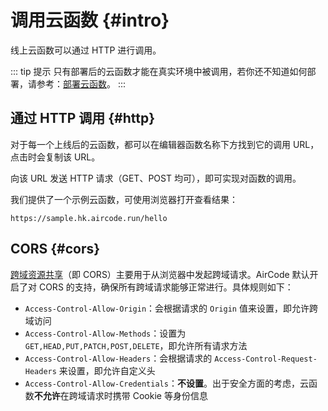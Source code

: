 # 调用云函数 {#intro}

线上云函数可以通过 HTTP 进行调用。

::: tip 提示
只有部署后的云函数才能在真实环境中被调用，若你还不知道如何部署，请参考：[部署云函数](/guide/functions/deployment)。
:::

<!-- ## 通过 SDK 调用 {#client-sdk}

我们提供了一个 JavaScript SDK [`aircode-sdk`](/reference/client/javascript-sdk)，可以方便地从前端调用云函数。

示例：

```javascript
// 需先通过 NPM 安装：npm i aircode-sdk
import AirCode from 'aircode-sdk';

// 替换为你的真实 baseURL，可在 AirCode 应用的设置中查看
const baseURL = 'https://your-url.aircode.run';

// 初始化 SDK
const aircode = new AirCode({ baseURL });

// 要调用的云函数名称
const functionName = 'hello';

// 通过 aircode.run 调用云函数
aircode.run(functionName, { message: 'Hello World' })
  .then(data => {
    // 函数执行成功，处理返回值
    console.log('Return value:', data);
  })
  .catch(error => {
    // 函数执行出错，处理异常
  });
```

完整的 JavaScript SDK 文档请参考：[客户端 JavaScript SDK](/reference/client/javascript-sdk)。 -->

## 通过 HTTP 调用 {#http}

对于每一个上线后的云函数，都可以在编辑器函数名称下方找到它的调用 URL，点击时会复制该 URL。

<ACImage src="/_images/1671601906160.png" mode="light" />
<ACImage src="/_images/1671601929191.png" mode="dark" />

向该 URL 发送 HTTP 请求（GET、POST 均可），即可实现对函数的调用。

我们提供了一个示例云函数，可使用浏览器打开查看结果：

```
https://sample.hk.aircode.run/hello
```

## CORS {#cors}

[跨域资源共享](https://developer.mozilla.org/en-US/docs/Web/HTTP/CORS)（即 CORS）主要用于从浏览器中发起跨域请求。AirCode 默认开启了对 CORS 的支持，确保所有跨域请求能够正常进行。具体规则如下：

- `Access-Control-Allow-Origin`：会根据请求的 `Origin` 值来设置，即允许跨域访问
- `Access-Control-Allow-Methods`：设置为 `GET,HEAD,PUT,PATCH,POST,DELETE`，即允许所有请求方法
- `Access-Control-Allow-Headers`：会根据请求的 `Access-Control-Request-Headers` 来设置，即允许自定义头
- `Access-Control-Allow-Credentials`：**不设置**。出于安全方面的考虑，云函数**不允许**在跨域请求时携带 Cookie 等身份信息
